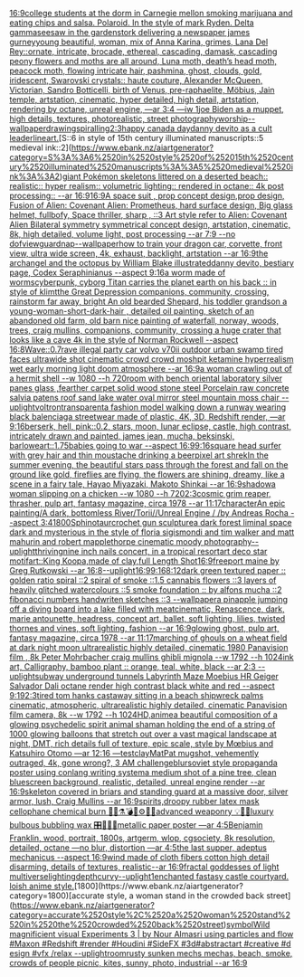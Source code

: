 [16:9](https://www.ebank.nz/aiartgenerator?category=16%3A9)[college students at the dorm in Carnegie mellon smoking marijuana and eating chips and salsa. Polaroid. In the style of mark Ryden. Delta gamma](https://www.ebank.nz/aiartgenerator?category=college%2520students%2520at%2520the%2520dorm%2520in%2520Carnegie%2520mellon%2520smoking%2520marijuana%2520and%2520eating%2520chips%2520and%2520salsa.%2520Polaroid.%2520In%2520the%2520style%2520of%2520mark%2520Ryden.%2520Delta%2520gamma)[seesaw in the garden](https://www.ebank.nz/aiartgenerator?category=seesaw%2520in%2520the%2520garden)[stork delivering a newspaper james gurney](https://www.ebank.nz/aiartgenerator?category=stork%2520delivering%2520a%2520newspaper%2520james%2520gurney)[young beautiful, woman, mix of Anna Karina, grimes, Lana Del Rey::ornate, intricate, brocade, ethereal, cascading, damask, cascading peony flowers and moths are all around, Luna moth, death’s head moth, peacock moth, flowing intricate hair, pashmina, ghost, clouds, gold, iridescent, Swarovski crystals:: haute couture, Alexander McQueen, Victorian, Sandro Botticelli, birth of Venus, pre-raphaelite, Möbius, Jain temple, artstation, cinematic, hyper detailed, high detail, artstation, rendering by octane, unreal engine, —ar 3:4 —iw 1](https://www.ebank.nz/aiartgenerator?category=young%2520beautiful%2C%2520woman%2C%2520mix%2520of%2520Anna%2520Karina%2C%2520grimes%2C%2520Lana%2520Del%2520Rey%3A%3Aornate%2C%2520intricate%2C%2520brocade%2C%2520ethereal%2C%2520cascading%2C%2520damask%2C%2520cascading%2520peony%2520flowers%2520and%2520moths%2520are%2520all%2520around%2C%2520Luna%2520moth%2C%2520death%E2%80%99s%2520head%2520moth%2C%2520peacock%2520moth%2C%2520flowing%2520intricate%2520hair%2C%2520pashmina%2C%2520ghost%2C%2520clouds%2C%2520gold%2C%2520iridescent%2C%2520Swarovski%2520crystals%3A%3A%2520haute%2520couture%2C%2520Alexander%2520McQueen%2C%2520Victorian%2C%2520Sandro%2520Botticelli%2C%2520birth%2520of%2520Venus%2C%2520pre-raphaelite%2C%2520M%C3%B6bius%2C%2520Jain%2520temple%2C%2520artstation%2C%2520cinematic%2C%2520hyper%2520detailed%2C%2520high%2520detail%2C%2520artstation%2C%2520rendering%2520by%2520octane%2C%2520unreal%2520engine%2C%2520%E2%80%94ar%25203%3A4%2520%E2%80%94iw%25201)[joe  Biden as a muppet, high details, textures, photorealistic, street photography](https://www.ebank.nz/aiartgenerator?category=joe%2520%2520Biden%2520as%2520a%2520muppet%2C%2520high%2520details%2C%2520textures%2C%2520photorealistic%2C%2520street%2520photography)[worship](https://www.ebank.nz/aiartgenerator?category=worship)[--wallpaper](https://www.ebank.nz/aiartgenerator?category=--wallpaper)[drawing](https://www.ebank.nz/aiartgenerator?category=drawing)[spiralling](https://www.ebank.nz/aiartgenerator?category=spiralling)[2:3](https://www.ebank.nz/aiartgenerator?category=2%3A3)[happy canada day](https://www.ebank.nz/aiartgenerator?category=happy%2520canada%2520day)[danny devito as a cult leader](https://www.ebank.nz/aiartgenerator?category=danny%2520devito%2520as%2520a%2520cult%2520leader)[lineart.](https://www.ebank.nz/aiartgenerator?category=lineart.)[S::6 in style of 15th century illuminated manuscripts::5 medieval ink::2](https://www.ebank.nz/aiartgenerator?category=S%3A%3A6%2520in%2520style%2520of%252015th%2520century%2520illuminated%2520manuscripts%3A%3A5%2520medieval%2520ink%3A%3A2)[giant Pokémon skeletons littered on a deserted beach:: realistic:: hyper realism:: volumetric lighting:: rendered in octane:: 4k post processing:: --ar 16:9](https://www.ebank.nz/aiartgenerator?category=giant%2520Pok%C3%A9mon%2520skeletons%2520littered%2520on%2520a%2520deserted%2520beach%3A%3A%2520realistic%3A%3A%2520hyper%2520realism%3A%3A%2520volumetric%2520lighting%3A%3A%2520rendered%2520in%2520octane%3A%3A%25204k%2520post%2520processing%3A%3A%2520--ar%252016%3A9)[16:9](https://www.ebank.nz/aiartgenerator?category=16%3A9)[A space suit ,  prop concept design,prop design,  Fusion of  Alien: Covenant Alien: Prometheus,  hard surface design, Big glass helmet,   fullbofy, Space thriller, sharp , ::3  Art style refer to Alien: Covenant Alien   Bilateral symmetry       symmetrical   concept design,  artstation, cinematic,  8k, high detailed,  volume light,  post processing    --ar 7:9   --no dof](https://www.ebank.nz/aiartgenerator?category=A%2520space%2520suit%2520%2C%2520%2520prop%2520concept%2520design%2Cprop%2520design%2C%2520%2520Fusion%2520of%2520%2520Alien%3A%2520Covenant%2520Alien%3A%2520Prometheus%2C%2520%2520hard%2520surface%2520design%2C%2520Big%2520glass%2520helmet%2C%2520%2520%2520fullbofy%2C%2520Space%2520thriller%2C%2520sharp%2520%2C%2520%3A%3A3%2520%2520Art%2520style%2520refer%2520to%2520Alien%3A%2520Covenant%2520Alien%2520%2520%2520Bilateral%2520symmetry%2520%2520%2520%2520%2520%2520%2520symmetrical%2520%2520%2520concept%2520design%2C%2520%2520artstation%2C%2520cinematic%2C%2520%25208k%2C%2520high%2520detailed%2C%2520%2520volume%2520light%2C%2520%2520post%2520processing%2520%2520%2520%2520--ar%25207%3A9%2520%2520%2520--no%2520dof)[view](https://www.ebank.nz/aiartgenerator?category=view)[guard](https://www.ebank.nz/aiartgenerator?category=guard)[nap](https://www.ebank.nz/aiartgenerator?category=nap)[--wallpaper](https://www.ebank.nz/aiartgenerator?category=--wallpaper)[how to train your dragon car, corvette, front view, ultra wide screen, 4k, exhaust, backlight, artstation --ar 16:9](https://www.ebank.nz/aiartgenerator?category=how%2520to%2520train%2520your%2520dragon%2520car%2C%2520corvette%2C%2520front%2520view%2C%2520ultra%2520wide%2520screen%2C%25204k%2C%2520exhaust%2C%2520backlight%2C%2520artstation%2520--ar%252016%3A9)[the archangel and the octopus by William Blake illustrated](https://www.ebank.nz/aiartgenerator?category=the%2520archangel%2520and%2520the%2520octopus%2520by%2520William%2520Blake%2520illustrated)[danny devito, bestiary page, Codex Seraphinianus --aspect 9:16](https://www.ebank.nz/aiartgenerator?category=danny%2520devito%2C%2520bestiary%2520page%2C%2520Codex%2520Seraphinianus%2520--aspect%25209%3A16)[a worm made of worms](https://www.ebank.nz/aiartgenerator?category=a%2520worm%2520made%2520of%2520worms)[cyberpunk, cyborg Titan carries the planet earth on his back :: in style of klimt](https://www.ebank.nz/aiartgenerator?category=cyberpunk%2C%2520cyborg%2520Titan%2520carries%2520the%2520planet%2520earth%2520on%2520his%2520back%2520%3A%3A%2520in%2520style%2520of%2520klimt)[the Great Depression  companions, community, crossing, rainstorm far away, bright An old bearded Shepard, his toddler grandson a young-woman-short-dark-hair , detailed oil painting, sketch of an abandoned old farm, old barn nice painting of waterfall, norway, woods, trees, craig mullins,  companions, community, crossing a huge crater that looks like a cave 4k in the style of Norman Rockwell --aspect 16:8](https://www.ebank.nz/aiartgenerator?category=the%2520Great%2520Depression%2520%2520companions%2C%2520community%2C%2520crossing%2C%2520rainstorm%2520far%2520away%2C%2520bright%2520An%2520old%2520bearded%2520Shepard%2C%2520his%2520toddler%2520grandson%2520a%2520young-woman-short-dark-hair%2520%2C%2520detailed%2520oil%2520painting%2C%2520sketch%2520of%2520an%2520abandoned%2520old%2520farm%2C%2520old%2520barn%2520nice%2520painting%2520of%2520waterfall%2C%2520norway%2C%2520woods%2C%2520trees%2C%2520craig%2520mullins%2C%2520%2520companions%2C%2520community%2C%2520crossing%2520a%2520huge%2520crater%2520that%2520looks%2520like%2520a%2520cave%25204k%2520in%2520the%2520style%2520of%2520Norman%2520Rockwell%2520--aspect%252016%3A8)[Wave::0.7](https://www.ebank.nz/aiartgenerator?category=Wave%3A%3A0.7)[rave illegal party car volvo v70ii outdoor urban swamp tired faces ultrawide shot cinematic crowd crowd moshpit ketamine hyperrealism wet early morning light doom atmosphere  --ar 16:9](https://www.ebank.nz/aiartgenerator?category=rave%2520illegal%2520party%2520car%2520volvo%2520v70ii%2520outdoor%2520urban%2520swamp%2520tired%2520faces%2520ultrawide%2520shot%2520cinematic%2520crowd%2520crowd%2520moshpit%2520ketamine%2520hyperrealism%2520wet%2520early%2520morning%2520light%2520doom%2520atmosphere%2520%2520--ar%252016%3A9)[a  woman crawling out of a hermit shell --w 1080 --h 720](https://www.ebank.nz/aiartgenerator?category=a%2520%2520woman%2520crawling%2520out%2520of%2520a%2520hermit%2520shell%2520--w%25201080%2520--h%2520720)[room with bench oriental laboratory silver panes glass ,fearther carpet solid wood stone steel Porcelain raw concrete salvia patens roof sand lake water oval mirror steel mountain moss chair --uplight](https://www.ebank.nz/aiartgenerator?category=room%2520with%2520bench%2520oriental%2520laboratory%2520silver%2520panes%2520glass%2520%2Cfearther%2520carpet%2520solid%2520wood%2520stone%2520steel%2520Porcelain%2520raw%2520concrete%2520salvia%2520patens%2520roof%2520sand%2520lake%2520water%2520oval%2520mirror%2520steel%2520mountain%2520moss%2520chair%2520--uplight)[voltron](https://www.ebank.nz/aiartgenerator?category=voltron)[transparent](https://www.ebank.nz/aiartgenerator?category=transparent)[a fashion model walking down a runway wearing black balenciaga streetwear made of plastic, 4K, 3D, Redshift render, —ar 9:16](https://www.ebank.nz/aiartgenerator?category=a%2520fashion%2520model%2520walking%2520down%2520a%2520runway%2520wearing%2520black%2520balenciaga%2520streetwear%2520made%2520of%2520plastic%2C%25204K%2C%25203D%2C%2520Redshift%2520render%2C%2520%E2%80%94ar%25209%3A16)[berserk, hell, pink::0.2, stars, moon, lunar eclipse, castle, high contrast, intricately drawn and painted, james jean, mucha, beksinski, barlowe](https://www.ebank.nz/aiartgenerator?category=berserk%2C%2520hell%2C%2520pink%3A%3A0.2%2C%2520stars%2C%2520moon%2C%2520lunar%2520eclipse%2C%2520castle%2C%2520high%2520contrast%2C%2520intricately%2520drawn%2520and%2520painted%2C%2520james%2520jean%2C%2520mucha%2C%2520beksinski%2C%2520barlowe)[art::1.75](https://www.ebank.nz/aiartgenerator?category=art%3A%3A1.75)[babies going to war --aspect 16:9](https://www.ebank.nz/aiartgenerator?category=babies%2520going%2520to%2520war%2520--aspect%252016%3A9)[9:16](https://www.ebank.nz/aiartgenerator?category=9%3A16)[square head surfer with grey hair and thin moustache drinking a beer](https://www.ebank.nz/aiartgenerator?category=square%2520head%2520surfer%2520with%2520grey%2520hair%2520and%2520thin%2520moustache%2520drinking%2520a%2520beer)[pixel art shrek](https://www.ebank.nz/aiartgenerator?category=pixel%2520art%2520shrek)[In the summer evening, the beautiful stars pass through the forest and fall on the ground like gold, fireflies are flying, the flowers are shining, dreamy, like a scene in a fairy tale, Hayao Miyazaki, Makoto Shinkai --ar 16:9](https://www.ebank.nz/aiartgenerator?category=In%2520the%2520summer%2520evening%2C%2520the%2520beautiful%2520stars%2520pass%2520through%2520the%2520forest%2520and%2520fall%2520on%2520the%2520ground%2520like%2520gold%2C%2520fireflies%2520are%2520flying%2C%2520the%2520flowers%2520are%2520shining%2C%2520dreamy%2C%2520like%2520a%2520scene%2520in%2520a%2520fairy%2520tale%2C%2520Hayao%2520Miyazaki%2C%2520Makoto%2520Shinkai%2520--ar%252016%3A9)[shadow](https://www.ebank.nz/aiartgenerator?category=shadow)[a woman slipping on a chicken --w 1080 --h 720](https://www.ebank.nz/aiartgenerator?category=a%2520woman%2520slipping%2520on%2520a%2520chicken%2520--w%25201080%2520--h%2520720)[2:3](https://www.ebank.nz/aiartgenerator?category=2%3A3)[cosmic grim reaper, thrasher, pulp art, fantasy magazine, circa 1978 --ar 11:17](https://www.ebank.nz/aiartgenerator?category=cosmic%2520grim%2520reaper%2C%2520thrasher%2C%2520pulp%2520art%2C%2520fantasy%2520magazine%2C%2520circa%25201978%2520--ar%252011%3A17)[character](https://www.ebank.nz/aiartgenerator?category=character)[An epic painting/A dark, bottomless River/Torii//Unreal Engine / /by Andreas Rocha --aspect 3:4](https://www.ebank.nz/aiartgenerator?category=An%2520epic%2520painting/A%2520dark%2C%2520bottomless%2520River/Torii//Unreal%2520Engine%2520/%2520/by%2520Andreas%2520Rocha%2520--aspect%25203%3A4)[1800](https://www.ebank.nz/aiartgenerator?category=1800)[Sphinotaur](https://www.ebank.nz/aiartgenerator?category=Sphinotaur)[crochet gun sculpture](https://www.ebank.nz/aiartgenerator?category=crochet%2520gun%2520sculpture)[a dark forest liminal space dark and mysterious in the style of floria sigismondi and tim walker and matt mahurin and robert mapplethorpe cinematic moody photography](https://www.ebank.nz/aiartgenerator?category=a%2520dark%2520forest%2520liminal%2520space%2520dark%2520and%2520mysterious%2520in%2520the%2520style%2520of%2520floria%2520sigismondi%2520and%2520tim%2520walker%2520and%2520matt%2520mahurin%2520and%2520robert%2520mapplethorpe%2520cinematic%2520moody%2520photography)[--uplight](https://www.ebank.nz/aiartgenerator?category=--uplight)[thriving](https://www.ebank.nz/aiartgenerator?category=thriving)[nine inch nails concert, in a tropical resort](https://www.ebank.nz/aiartgenerator?category=nine%2520inch%2520nails%2520concert%2C%2520in%2520a%2520tropical%2520resort)[art deco star motif](https://www.ebank.nz/aiartgenerator?category=art%2520deco%2520star%2520motif)[art::](https://www.ebank.nz/aiartgenerator?category=art%3A%3A)[King Koopa,made of clay,full Length Shot](https://www.ebank.nz/aiartgenerator?category=King%2520Koopa%2Cmade%2520of%2520clay%2Cfull%2520Length%2520Shot)[16:9](https://www.ebank.nz/aiartgenerator?category=16%3A9)[freeport maine by Greg Rutkowski --ar 16:8](https://www.ebank.nz/aiartgenerator?category=freeport%2520maine%2520by%2520Greg%2520Rutkowski%2520--ar%252016%3A8)[--uplight](https://www.ebank.nz/aiartgenerator?category=--uplight)[16:9](https://www.ebank.nz/aiartgenerator?category=16%3A9)[9:16](https://www.ebank.nz/aiartgenerator?category=9%3A16)[8:12](https://www.ebank.nz/aiartgenerator?category=8%3A12)[dark green textured paper :: golden ratio spiral ::2 spiral of smoke ::1.5 cannabis flowers ::3 layers of heavily glitched watercolours ::5 smoke foundation :: by alfons mucha ::2 fibonacci numbers handwriten sketches ::3 --wallpaper](https://www.ebank.nz/aiartgenerator?category=dark%2520green%2520textured%2520paper%2520%3A%3A%2520golden%2520ratio%2520spiral%2520%3A%3A2%2520spiral%2520of%2520smoke%2520%3A%3A1.5%2520cannabis%2520flowers%2520%3A%3A3%2520layers%2520of%2520heavily%2520glitched%2520watercolours%2520%3A%3A5%2520smoke%2520foundation%2520%3A%3A%2520by%2520alfons%2520mucha%2520%3A%3A2%2520fibonacci%2520numbers%2520handwriten%2520sketches%2520%3A%3A3%2520--wallpaper)[a pinapple jumping off a diving board into a lake filled with meat](https://www.ebank.nz/aiartgenerator?category=a%2520pinapple%2520jumping%2520off%2520a%2520diving%2520board%2520into%2520a%2520lake%2520filled%2520with%2520meat)[cinematic, Renascence, dark, marie antounette, headress, concept art, ballet, soft lighting, lilies, twisted thornes and vines, soft lighting, fashion --ar 16:9](https://www.ebank.nz/aiartgenerator?category=cinematic%2C%2520Renascence%2C%2520dark%2C%2520marie%2520antounette%2C%2520headress%2C%2520concept%2520art%2C%2520ballet%2C%2520soft%2520lighting%2C%2520lilies%2C%2520twisted%2520thornes%2520and%2520vines%2C%2520soft%2520lighting%2C%2520fashion%2520--ar%252016%3A9)[glowing ghost, pulp art, fantasy magazine, circa 1978 --ar 11:17](https://www.ebank.nz/aiartgenerator?category=glowing%2520ghost%2C%2520pulp%2520art%2C%2520fantasy%2520magazine%2C%2520circa%25201978%2520--ar%252011%3A17)[marching of ghouls on a wheat field at dark night moon ultrarealistic highly detailed, cinematic 1980  Panavision film , 8k Peter Mohrbacher craig mullins ghibli mignola --w 1792 --h 1024](https://www.ebank.nz/aiartgenerator?category=marching%2520of%2520ghouls%2520on%2520a%2520wheat%2520field%2520at%2520dark%2520night%2520moon%2520ultrarealistic%2520highly%2520detailed%2C%2520cinematic%25201980%2520%2520Panavision%2520film%2520%2C%25208k%2520Peter%2520Mohrbacher%2520craig%2520mullins%2520ghibli%2520mignola%2520--w%25201792%2520--h%25201024)[ink art, Calligraphy, bamboo plant :: orange, teal, white, black --ar 2:3 --uplight](https://www.ebank.nz/aiartgenerator?category=ink%2520art%2C%2520Calligraphy%2C%2520bamboo%2520plant%2520%3A%3A%2520orange%2C%2520teal%2C%2520white%2C%2520black%2520--ar%25202%3A3%2520--uplight)[subway underground tunnels Labyrinth Maze Moebius HR Geiger Salvador Dali octane render high contrast black white and red  --aspect 9:19](https://www.ebank.nz/aiartgenerator?category=subway%2520underground%2520tunnels%2520Labyrinth%2520Maze%2520Moebius%2520HR%2520Geiger%2520Salvador%2520Dali%2520octane%2520render%2520high%2520contrast%2520black%2520white%2520and%2520red%2520%2520--aspect%25209%3A19)[2:3](https://www.ebank.nz/aiartgenerator?category=2%3A3)[tired tom hanks castaway sitting in a beach shipwreck palms cinematic, atmospheric, ultrarealistic highly detailed, cinematic Panavision film camera, 8k --w 1792 --h 1024](https://www.ebank.nz/aiartgenerator?category=tired%2520tom%2520hanks%2520castaway%2520sitting%2520in%2520a%2520beach%2520shipwreck%2520palms%2520cinematic%2C%2520atmospheric%2C%2520ultrarealistic%2520highly%2520detailed%2C%2520cinematic%2520Panavision%2520film%2520camera%2C%25208k%2520--w%25201792%2520--h%25201024)[HD,](https://www.ebank.nz/aiartgenerator?category=HD%2C)[anime](https://www.ebank.nz/aiartgenerator?category=anime)[a beautiful composition of a glowing psychedelic spirit animal shaman holding the end of a string of 1000 glowing balloons that stretch out over a vast magical landscape at night, DMT,  rich details full of texture, epic scale, style by Mœbius and Katsuhiro Otomo —ar 12:16 —test](https://www.ebank.nz/aiartgenerator?category=a%2520beautiful%2520composition%2520of%2520a%2520glowing%2520psychedelic%2520spirit%2520animal%2520shaman%2520holding%2520the%2520end%2520of%2520a%2520string%2520of%25201000%2520glowing%2520balloons%2520that%2520stretch%2520out%2520over%2520a%2520vast%2520magical%2520landscape%2520at%2520night%2C%2520DMT%2C%2520%2520rich%2520details%2520full%2520of%2520texture%2C%2520epic%2520scale%2C%2520style%2520by%2520M%C5%93bius%2520and%2520Katsuhiro%2520Otomo%2520%E2%80%94ar%252012%3A16%2520%E2%80%94test)[clay](https://www.ebank.nz/aiartgenerator?category=clay)[MatPat mugshot, vehemently outraged, 4k, gone wrong?, 3 AM challenge](https://www.ebank.nz/aiartgenerator?category=MatPat%2520mugshot%2C%2520vehemently%2520outraged%2C%25204k%2C%2520gone%2520wrong%3F%2C%25203%2520AM%2520challenge)[blur](https://www.ebank.nz/aiartgenerator?category=blur)[soviet style propaganda poster using conlang writing system](https://www.ebank.nz/aiartgenerator?category=soviet%2520style%2520propaganda%2520poster%2520using%2520conlang%2520writing%2520system)[a medium shot of a pine tree, clean bluescreen background, realistic, detailed, unreal engine render --ar 16:9](https://www.ebank.nz/aiartgenerator?category=a%2520medium%2520shot%2520of%2520a%2520pine%2520tree%2C%2520clean%2520bluescreen%2520background%2C%2520realistic%2C%2520detailed%2C%2520unreal%2520engine%2520render%2520--ar%252016%3A9)[skeleton covered in briars and standing guard at a massive door, silver armor, lush, Craig Mullins --ar 16:9](https://www.ebank.nz/aiartgenerator?category=skeleton%2520covered%2520in%2520briars%2520and%2520standing%2520guard%2520at%2520a%2520massive%2520door%2C%2520silver%2520armor%2C%2520lush%2C%2520Craig%2520Mullins%2520--ar%252016%3A9)[spirits,](https://www.ebank.nz/aiartgenerator?category=spirits%2C)[droopy rubber latex mask cellophane chemical burn 🩻💉⚗️💣🧨⚙️🔩💎advanced weaponry 💡🔌📡luxury bulbous bubbling wax 🎛📀📀📀metallic paper poster —ar 4:5](https://www.ebank.nz/aiartgenerator?category=droopy%2520rubber%2520latex%2520mask%2520cellophane%2520chemical%2520burn%2520%F0%9F%A9%BB%F0%9F%92%89%E2%9A%97%EF%B8%8F%F0%9F%92%A3%F0%9F%A7%A8%E2%9A%99%EF%B8%8F%F0%9F%94%A9%F0%9F%92%8Eadvanced%2520weaponry%2520%F0%9F%92%A1%F0%9F%94%8C%F0%9F%93%A1luxury%2520bulbous%2520bubbling%2520wax%2520%F0%9F%8E%9B%F0%9F%93%80%F0%9F%93%80%F0%9F%93%80metallic%2520paper%2520poster%2520%E2%80%94ar%25204%3A5)[Benjamin Franklin, wood, portrait, 1800s, artgerm, wlop, cgsociety, 8k resolution, detailed, octane —no blur, distortion —ar 4:5](https://www.ebank.nz/aiartgenerator?category=Benjamin%2520Franklin%2C%2520wood%2C%2520portrait%2C%25201800s%2C%2520artgerm%2C%2520wlop%2C%2520cgsociety%2C%25208k%2520resolution%2C%2520detailed%2C%2520octane%2520%E2%80%94no%2520blur%2C%2520distortion%2520%E2%80%94ar%25204%3A5)[the last supper, adeptus mechanicus --aspect 16:9](https://www.ebank.nz/aiartgenerator?category=the%2520last%2520supper%2C%2520adeptus%2520mechanicus%2520--aspect%252016%3A9)[wind made of cloth fibers cotton high detail disarming, details of textures, realistic--ar 16:9](https://www.ebank.nz/aiartgenerator?category=wind%2520made%2520of%2520cloth%2520fibers%2520cotton%2520high%2520detail%2520disarming%2C%2520details%2520of%2520textures%2C%2520realistic--ar%252016%3A9)[fractal goddesses of light multiverse](https://www.ebank.nz/aiartgenerator?category=fractal%2520goddesses%2520of%2520light%2520multiverse)[lighting](https://www.ebank.nz/aiartgenerator?category=lighting)[depth](https://www.ebank.nz/aiartgenerator?category=depth)[curvy](https://www.ebank.nz/aiartgenerator?category=curvy)[--uplight](https://www.ebank.nz/aiartgenerator?category=--uplight)[1](https://www.ebank.nz/aiartgenerator?category=1)[enchanted fastasy castle courtyard. loish anime style.](https://www.ebank.nz/aiartgenerator?category=enchanted%2520fastasy%2520castle%2520courtyard.%2520loish%2520anime%2520style.)[1800](https://www.ebank.nz/aiartgenerator?category=1800)[accurate style, a woman stand in the crowded back street](https://www.ebank.nz/aiartgenerator?category=accurate%2520style%2C%2520a%2520woman%2520stand%2520in%2520the%2520crowded%2520back%2520street)[symbol](https://www.ebank.nz/aiartgenerator?category=symbol)[Wild magnificient visual Experiments 3 | by Nour Almasri using particles and flow #Maxon #Redshift #render #Houdini #SideFX #3d#abstractart #creative #design #vfx /relax --uplight](https://www.ebank.nz/aiartgenerator?category=Wild%2520magnificient%2520visual%2520Experiments%25203%2520%7C%2520by%2520Nour%2520Almasri%2520using%2520particles%2520and%2520flow%2520%23Maxon%C2%A0%23Redshift%C2%A0%23render%C2%A0%23Houdini%C2%A0%23SideFX%C2%A0%233d%23abstractart%C2%A0%23creative%C2%A0%23design%C2%A0%23vfx%2520/relax%2520--uplight)[room](https://www.ebank.nz/aiartgenerator?category=room)[rusty sunken mechs mechas, beach, smoke, crowds of people picnic, kites, sunny, photo, industrial --ar 16:9](https://www.ebank.nz/aiartgenerator?category=rusty%2520sunken%2520mechs%2520mechas%2C%2520beach%2C%2520smoke%2C%2520crowds%2520of%2520people%2520picnic%2C%2520kites%2C%2520sunny%2C%2520photo%2C%2520industrial%2520--ar%252016%3A9)